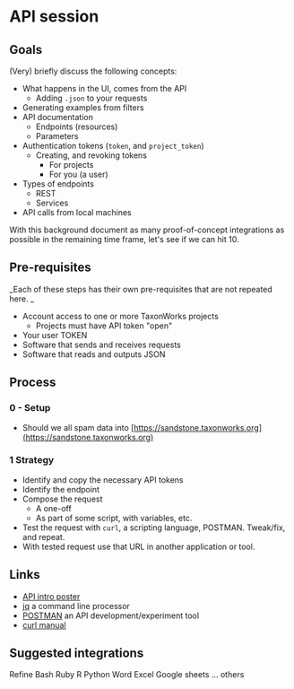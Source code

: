 # API session

## Goals

(Very) briefly discuss the following concepts:

* What happens in the UI, comes from the API
  * Adding `.json` to your requests
* Generating examples from filters
* API documentation 
  * Endpoints (resources)
  * Parameters
* Authentication tokens (`token`, and `project_token`)
  * Creating, and revoking tokens
    * For projects
    * For you (a user) 
* Types of endpoints
  * REST
  * Services 
* API calls from local machines

With this background document as many proof-of-concept integrations as possible in the remaining time frame, let's see if we can hit 10.
  
## Pre-requisites
_Each of these steps has their own pre-requisites that are not repeated here. _

* Account access to one or more TaxonWorks projects
  * Projects must have API token "open"
* Your user TOKEN
* Software that sends and receives requests
* Software that reads and outputs JSON 

## Process

### 0 - Setup
* Should we all spam data into [https://sandstone.taxonworks.org](https://sandstone.taxonworks.org)

### 1 Strategy
* Identify and copy the necessary API tokens
* Identify the endpoint
* Compose the request
  * A one-off
  * As part of some script, with variables, etc.
* Test the request with `curl`, a scripting language, POSTMAN. Tweak/fix, and repeat.
* With tested request use that URL in another application or tool.

## Links
* [API intro poster](https://static.tdwg.org/conferences/2020/posters/ps_59170_yoder.pdf)
* [jq](https://stedolan.github.io/jq/) a command line processor
* [POSTMAN](https://www.postman.com/) an API development/experiment tool
* [curl manual](https://curl.se/docs/manual.html)

## Suggested integrations

Refine
Bash
Ruby
R
Python
Word
Excel
Google sheets
... others

